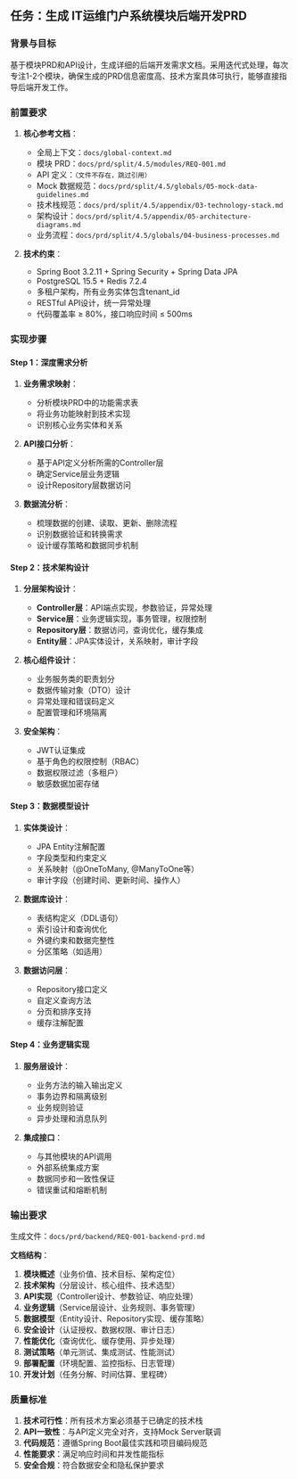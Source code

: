 ## 任务：生成 IT运维门户系统模块后端开发PRD

### 背景与目标
基于模块PRD和API设计，生成详细的后端开发需求文档。采用迭代式处理，每次专注1-2个模块，确保生成的PRD信息密度高、技术方案具体可执行，能够直接指导后端开发工作。

### 前置要求
1. **核心参考文档**：
   - 全局上下文：`docs/global-context.md`
   - 模块 PRD：`docs/prd/split/4.5/modules/REQ-001.md`
   - API 定义：`（文件不存在，跳过引用）`
   - Mock 数据规范：`docs/prd/split/4.5/globals/05-mock-data-guidelines.md`
   - 技术栈规范：`docs/prd/split/4.5/appendix/03-technology-stack.md`
   - 架构设计：`docs/prd/split/4.5/appendix/05-architecture-diagrams.md`
   - 业务流程：`docs/prd/split/4.5/globals/04-business-processes.md`

2. **技术约束**：
   - Spring Boot 3.2.11 + Spring Security + Spring Data JPA
   - PostgreSQL 15.5 + Redis 7.2.4
   - 多租户架构，所有业务实体包含tenant_id
   - RESTful API设计，统一异常处理
   - 代码覆盖率 ≥ 80%，接口响应时间 ≤ 500ms

### 实现步骤

#### Step 1：深度需求分析
1. **业务需求映射**：
   - 分析模块PRD中的功能需求表
   - 将业务功能映射到技术实现
   - 识别核心业务实体和关系

2. **API接口分析**：
   - 基于API定义分析所需的Controller层
   - 确定Service层业务逻辑
   - 设计Repository层数据访问

3. **数据流分析**：
   - 梳理数据的创建、读取、更新、删除流程
   - 识别数据验证和转换需求
   - 设计缓存策略和数据同步机制

#### Step 2：技术架构设计
1. **分层架构设计**：
   - **Controller层**：API端点实现，参数验证，异常处理
   - **Service层**：业务逻辑实现，事务管理，权限控制
   - **Repository层**：数据访问，查询优化，缓存集成
   - **Entity层**：JPA实体设计，关系映射，审计字段

2. **核心组件设计**：
   - 业务服务类的职责划分
   - 数据传输对象（DTO）设计
   - 异常处理和错误码定义
   - 配置管理和环境隔离

3. **安全架构**：
   - JWT认证集成
   - 基于角色的权限控制（RBAC）
   - 数据权限过滤（多租户）
   - 敏感数据加密存储

#### Step 3：数据模型设计
1. **实体类设计**：
   - JPA Entity注解配置
   - 字段类型和约束定义
   - 关系映射（@OneToMany, @ManyToOne等）
   - 审计字段（创建时间、更新时间、操作人）

2. **数据库设计**：
   - 表结构定义（DDL语句）
   - 索引设计和查询优化
   - 外键约束和数据完整性
   - 分区策略（如适用）

3. **数据访问层**：
   - Repository接口定义
   - 自定义查询方法
   - 分页和排序支持
   - 缓存注解配置

#### Step 4：业务逻辑实现
1. **服务层设计**：
   - 业务方法的输入输出定义
   - 事务边界和隔离级别
   - 业务规则验证
   - 异步处理和消息队列

2. **集成接口**：
   - 与其他模块的API调用
   - 外部系统集成方案
   - 数据同步和一致性保证
   - 错误重试和熔断机制

### 输出要求
生成文件：`docs/prd/backend/REQ-001-backend-prd.md`

**文档结构**：
1. **模块概述**（业务价值、技术目标、架构定位）
2. **技术架构**（分层设计、核心组件、技术选型）
3. **API实现**（Controller设计、参数验证、响应处理）
4. **业务逻辑**（Service层设计、业务规则、事务管理）
5. **数据模型**（Entity设计、Repository实现、缓存策略）
6. **安全设计**（认证授权、数据权限、审计日志）
7. **性能优化**（查询优化、缓存使用、异步处理）
8. **测试策略**（单元测试、集成测试、性能测试）
9. **部署配置**（环境配置、监控指标、日志管理）
10. **开发计划**（任务分解、时间估算、里程碑）

### 质量标准
1. **技术可行性**：所有技术方案必须基于已确定的技术栈
2. **API一致性**：与API定义完全对齐，支持Mock Server联调
3. **代码规范**：遵循Spring Boot最佳实践和项目编码规范
4. **性能要求**：满足响应时间和并发性能指标
5. **安全合规**：符合数据安全和隐私保护要求
